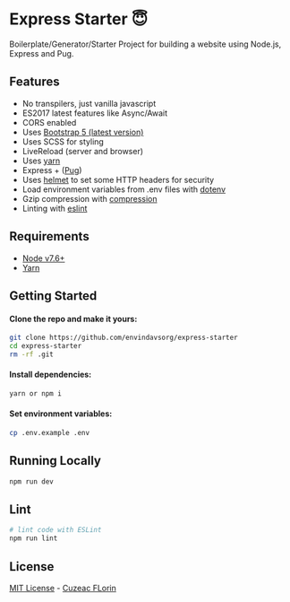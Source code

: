 # Express Starter 😇

Boilerplate/Generator/Starter Project for building a website using Node.js, Express and Pug.

## Features

 - No transpilers, just vanilla javascript
 - ES2017 latest features like Async/Await
 - CORS enabled
 - Uses [Bootstrap 5 (latest version)](https://getbootstrap.com/docs/5.0/getting-started/introduction/)
 - Uses SCSS for styling
 - LiveReload (server and browser)
 - Uses [yarn](https://yarnpkg.com)
 - Express + ([Pug](https://pugjs.org/api/getting-started.html))
 - Uses [helmet](https://github.com/helmetjs/helmet) to set some HTTP headers for security
 - Load environment variables from .env files with [dotenv](https://github.com/rolodato/dotenv-safe)
 - Gzip compression with [compression](https://github.com/expressjs/compression)
 - Linting with [eslint](http://eslint.org)

## Requirements

 - [Node v7.6+](https://nodejs.org/en/download/current/)
 - [Yarn](https://yarnpkg.com/en/docs/install)

## Getting Started

#### Clone the repo and make it yours:

```bash
git clone https://github.com/envindavsorg/express-starter
cd express-starter
rm -rf .git
```

#### Install dependencies:

```bash
yarn or npm i
```

#### Set environment variables:

```bash
cp .env.example .env
```

## Running Locally

```bash
npm run dev
```

## Lint

```bash
# lint code with ESLint
npm run lint
```
## License

[MIT License](README.md) - [Cuzeac FLorin](https://github.com/envindavsorg)
